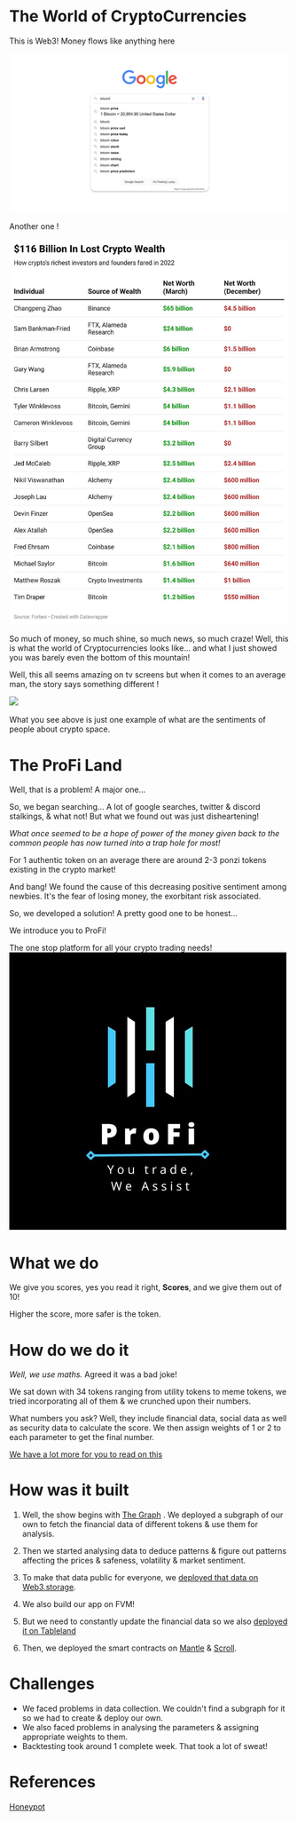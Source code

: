 # The World of CryptoCurrencies

This is Web3! 
Money flows like anything here

![](https://github.com/Mihir1101/ProFi/blob/b75b165032335a3b9aa096ffee2abe60825c40c7/Screen-Shot-2022-06-24-at-1.58.19-PM.webp)

Another one !

![](https://github.com/Mihir1101/ProFi/blob/b75b165032335a3b9aa096ffee2abe60825c40c7/0x0.jpg)

So much of money, so much shine, so much news, so much craze! Well, this is what the world of Cryptocurrencies looks like... and what I just showed you was barely even the bottom of this mountain!

Well, this all seems amazing on tv screens but when it comes to an average man, the story says something different !

![](https://github.com/Mihir1101/ProFi/blob/71d74d33b24f75e15b6cbb3338f35f0bd8a18768/file-20230622-23-nsj882.avif)

What you see above is just one example of what are the sentiments of people about crypto space. 

# The ProFi Land

Well, that is a problem! A major one...

So, we began searching... A lot of google searches, twitter & discord stalkings, & what not!
But what we found out was just disheartening!

*What once seemed to be a hope of power of the money given back to the common people has now turned into a trap hole for most!*

For 1 authentic token on an average there are around 2-3 ponzi tokens existing in the crypto market! 

And bang! We found the cause of this decreasing positive sentiment among newbies. It's the fear of losing money, the exorbitant risk associated.


So, we developed a solution!
A pretty good one to be honest...

We introduce you to ProFi!

The one stop platform for all your crypto trading needs! 
![](https://github.com/Mihir1101/ProFi/blob/124cc62a8a6fb7c9acd4e2e8caade7021d14238e/WhatsApp%20Image%202023-10-22%20at%207.02.16%20PM.jpeg)

# What we do

We give you scores, yes you read it right, **Scores**, and we give them out of 10!

Higher the score, more safer is the token. 

# How do we do it

*Well, we use maths.* Agreed it was a bad joke!

We sat down with 34 tokens ranging from utility tokens to meme tokens, we tried incorporating all of them & we crunched upon their numbers.

What numbers you ask? Well, they include financial data, social data as well as security data to calculate the score.
We then assign weights of 1 or 2 to each parameter to get the final number.

[We have a lot more for you to read on this](https://github.com/Mihir1101/ProFi/tree/main/Algorithm)

# How was it built

1. Well, the show begins with [The Graph](https://github.com/Mihir1101/ProFi/tree/main/graph) . We deployed a subgraph of our own to fetch the financial data of different tokens & use them for analysis.

2. Then we started analysing data to deduce patterns & figure out patterns affecting the prices & safeness, volatility & market sentiment.

3. To make that data public for everyone, we [deployed that data on Web3.storage](https://github.com/Mihir1101/ProFi/tree/main/filecoin).

4. We also build our app on FVM!

5. But we need to constantly update the financial data so we also [deployed it on Tableland](https://github.com/Mihir1101/ProFi/tree/main/tableland)

6. Then, we deployed the smart contracts on [Mantle](https://github.com/Mihir1101/ProFi/tree/main/mantle) & [Scroll](https://github.com/Mihir1101/ProFi/tree/main/scroll).

# Challenges

* We faced problems in data collection. We couldn't find a subgraph for it so we had to create & deploy our own.
* We also faced problems in analysing the parameters & assigning appropriate weights to them.
* Backtesting took around 1 complete week. That took a lot of sweat!

# References  

[Honeypot](https://honeypot.is/)

